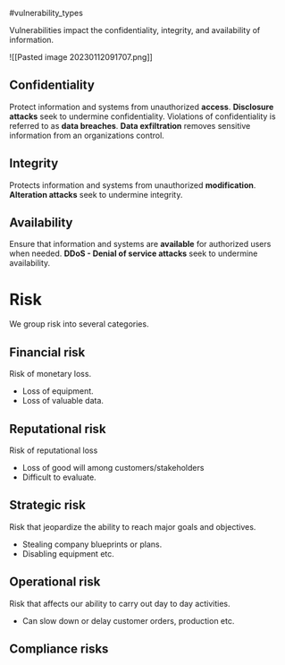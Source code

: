 #vulnerability_types

Vulnerabilities impact the confidentiality, integrity, and availability of information.

![[Pasted image 20230112091707.png]]

## Confidentiality 
Protect information and systems from unauthorized **access**. 
**Disclosure attacks** seek to undermine confidentiality. 
Violations of confidentiality is referred to as **data breaches**. 
**Data exfiltration** removes sensitive information from an organizations control.

## Integrity
Protects information and systems from unauthorized **modification**. 
**Alteration attacks** seek to undermine integrity.

## Availability
Ensure that information and systems are **available** for authorized users when needed.
**DDoS - Denial of service attacks** seek to undermine availability.

# Risk
We group risk into several categories.

## Financial risk
Risk of monetary loss. 
- Loss of equipment.
- Loss of valuable data.

## Reputational risk
Risk of reputational loss
- Loss of good will among customers/stakeholders
- Difficult to evaluate.

## Strategic risk
Risk that jeopardize the ability to reach major goals and objectives.
- Stealing company blueprints or plans.
- Disabling equipment etc.

## Operational risk
Risk that affects our ability to carry out day to day activities.
- Can slow down or delay customer orders, production etc.

## Compliance risks


